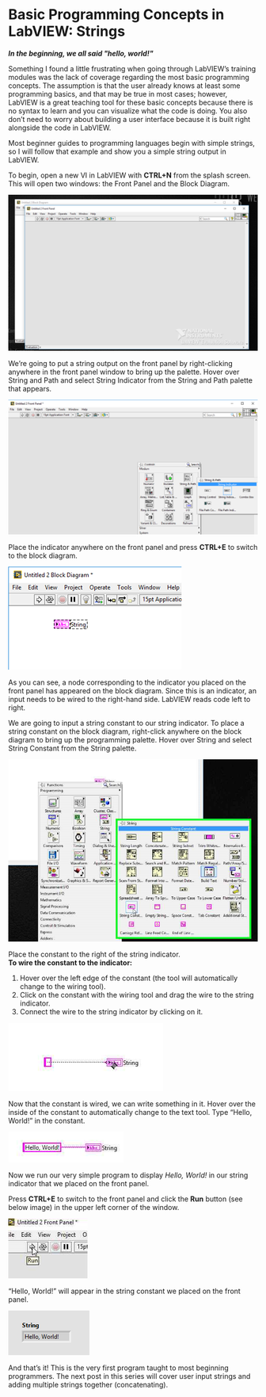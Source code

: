 # Basic Programming Concepts in LabVIEW: Strings

***In the beginning, we all said "hello, world!"***

Something I found a little frustrating when going through LabVIEW’s training modules was the lack of coverage regarding the most basic programming concepts. The assumption is that the user already knows at least some programming basics, and that may be true in most cases; however, LabVIEW is a great teaching tool for these basic concepts because there is no syntax to learn and you can visualize what the code is doing. You also don’t need to worry about building a user interface because it is built right alongside the code in LabVIEW.

Most beginner guides to programming languages begin with simple strings, so I will follow that example and show you a simple string output in LabVIEW.

To begin, open a new VI in LabVIEW with **CTRL+N** from the splash screen. This will open two windows: the Front Panel and the Block Diagram.

![blank front panel](images/strings_front%20panel.png)

We’re going to put a string output on the front panel by right-clicking anywhere in the front panel window to bring up the palette. Hover over String and Path and select String Indicator from the String and Path palette that appears.

![string indicator on the palette](images/strings_string%20indicator.png)

Place the indicator anywhere on the front panel and press **CTRL+E** to switch to the block diagram.

![string indicator on the block diagram](images/strings_block%20diagram.png)

As you can see, a node corresponding to the indicator you placed on the front panel has appeared on the block diagram. Since this is an indicator, an input needs to be wired to the right-hand side. LabVIEW reads code left to right.

We are going to input a string constant to our string indicator. To place a string constant on the block diagram, right-click anywhere on the block diagram to bring up the programming palette. Hover over String and select String Constant from the String palette.

![string palette on the block diagram](images/strings_string%20palette.png)

Place the constant to the right of the string indicator.  
**To wire the constant to the indicator:**
1. Hover over the left edge of the constant (the tool will automatically change to the wiring tool).
2. Click on the constant with the wiring tool and drag the wire to the string indicator.
3. Connect the wire to the string indicator by clicking on it.

![wiring the string on the block diagram](images/strings_wiring%20the%20string.png)

Now that the constant is wired, we can write something in it. Hover over the inside of the constant to automatically change to the text tool. Type “Hello, World!” in the constant.

![hello world string](images/strings_hello%20world.png)

Now we run our very simple program to display *Hello, World!* in our string indicator that we placed on the front panel.

Press **CTRL+E** to switch to the front panel and click the **Run** button (see below image) in the upper left corner of the window.

![run button](images/strings_run%20arrow.png)

“Hello, World!” will appear in the string constant we placed on the front panel.

![hello world output on the front panel](images/strings_hello%20world%20output.png)

And that’s it! This is the very first program taught to most beginning programmers. The next post in this series will cover user input strings and adding multiple strings together (concatenating).

